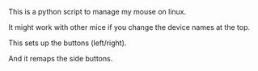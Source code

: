 This is a python script to manage my mouse on linux.

It might work with other mice if you change the device names at the top.

This sets up the buttons (left/right).

And it remaps the side buttons.